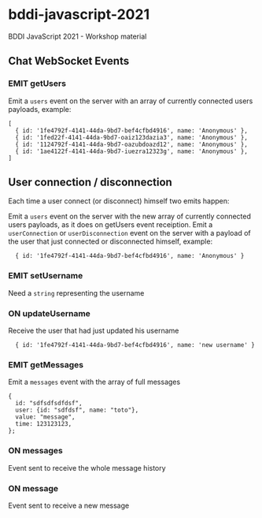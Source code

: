 # bddi-javascript-2021

BDDI JavaScript 2021 - Workshop material

## Chat WebSocket Events

### EMIT getUsers

Emit a `users` event on the server with an array of currently connected users payloads, example:

```
[
  { id: '1fe4792f-4141-44da-9bd7-bef4cfbd4916', name: 'Anonymous' },
  { id: '1fed22f-4141-44da-9bd7-oaiz123dazia3', name: 'Anonymous' },
  { id: '1124792f-4141-44da-9bd7-oazubdoazd12', name: 'Anonymous' },
  { id: '1ae4122f-4141-44da-9bd7-iuezra12323g', name: 'Anonymous' },
]
```

## User connection / disconnection

Each time a user connect (or disconnect) himself two emits happen:

Emit a `users` event on the server with the new array of currently connected users payloads, as it does on getUsers event receiption.
Emit a `userConnection` or `userDisconnection` event on the server with a payload of the user that just connected or disconnected himself, example:

```
  { id: '1fe4792f-4141-44da-9bd7-bef4cfbd4916', name: 'Anonymous' }
```

### EMIT setUsername

Need a `string` representing the username

### ON updateUsername

Receive the user that had just updated his username

```
  { id: '1fe4792f-4141-44da-9bd7-bef4cfbd4916', name: 'new username' }
```

### EMIT getMessages

Emit a `messages` event with the array of full messages

```
{
  id: "sdfsdfsdfdsf",
  user: {id: "sdfdsf", name: "toto"},
  value: "message",
  time: 123123123,
};
```

### ON messages

Event sent to receive the whole message history

### ON message

Event sent to receive a new message
